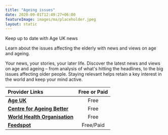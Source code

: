 ```yaml
---
title: "Ageing issues"
date: 2020-09-01T12:49:27+06:00
featureImage: images/ma/placeholder.jpeg
layout: static
---
```


Keep up to date with Age UK news

Learn about the issues affecting the elderly with news and views on age and ageing.

Your news, your stories, your later life. Discover the latest news and views on age and ageing – from analysis of what's hitting the headlines, to the big issues affecting older people. Staying relevant helps retain a key interest in the world and keep your mind active.

| Provider Links      | Free or Paid  |  
| :-----------          | :--------------:      |  
| [**Age UK**](https://www.ageuk.org.uk/discover/) | Free | 
| [**Centre for Ageing Better**](https://ageing-better.org.uk/) | Free | 
| [**World Health Organisation**](https://www.who.int/news-room/fact-sheets/detail/ageing-and-health) | Free | 
| [**Feedspot**](https://blog.feedspot.com/aging_magazines/) | Free/Paid | 
  

<br/><br/>






